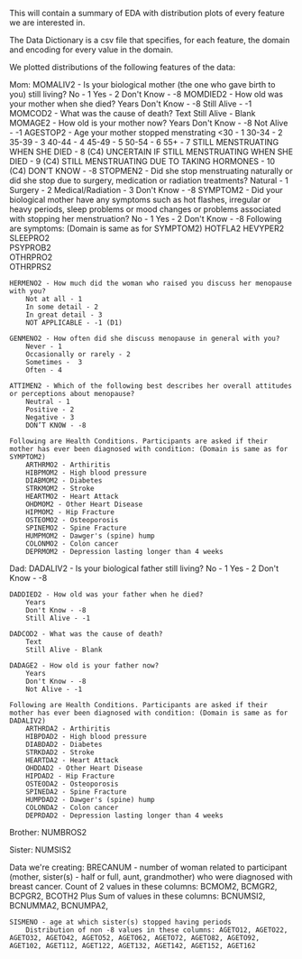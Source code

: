 This will contain a summary of EDA with distribution plots of every feature we are interested in.

The Data Dictionary is a csv file that specifies, for each feature, the domain and encoding for every value in the domain. 

We plotted distributions of the following features of the data:

Mom:
    MOMALIV2 - Is your biological mother (the one who gave birth to you) still living?
        No - 1
        Yes - 2
        Don't Know - -8
    MOMDIED2 - How old was your mother when she died?
        Years
        Don't Know - -8
        Still Alive - -1
    MOMCOD2 - What was the cause of death?
        Text
        Still Alive - Blank
    MOMAGE2 - How old is your mother now?
        Years
        Don't Know - -8
        Not Alive - -1
    AGESTOP2 - Age your mother stopped menstrating
        <30 - 1 
        30-34 - 2 
        35-39 - 3 
        40-44 - 4 
        45-49 - 5 
        50-54 - 6
        55+ - 7 
        STILL MENSTRUATING WHEN SHE DIED - 8 (C4) 
        UNCERTAIN IF STILL MENSTRUATING WHEN SHE DIED - 9 (C4) 
        STILL MENSTRUATING DUE TO TAKING HORMONES - 10 (C4) 
        DON’T KNOW - -8
    STOPMEN2 - Did she stop menstruating naturally or did she stop due to surgery, medication or radiation treatments?
        Natural - 1
        Surgery - 2
        Medical/Radiation - 3
        Don't Know - -8
    SYMPTOM2 - Did your biological mother have any symptoms such as hot flashes, irregular or heavy periods, sleep problems or mood changes or problems associated with stopping her menstruation?
        No - 1
        Yes - 2
        Don't Know - -8
    Following are symptoms: (Domain is same as for SYMPTOM2)
        HOTFLA2
        HEVYPER2	
        SLEEPRO2	
        PSYPROB2	
        OTHRPRO2	
        OTHRPRS2
    
    HERMENO2 - How much did the woman who raised you discuss her menopause with you?
        Not at all - 1
        In some detail - 2
        In great detail - 3
        NOT APPLICABLE - -1 (D1)
    
    GENMENO2 - How often did she discuss menopause in general with you?
        Never - 1 
        Occasionally or rarely - 2 
        Sometimes -  3 
        Often - 4

    ATTIMEN2 - Which of the following best describes her overall attitudes or perceptions about menopause?
        Neutral - 1 
        Positive - 2 
        Negative - 3 
        DON’T KNOW - -8

    Following are Health Conditions. Participants are asked if their mother has ever been diagnosed with condition: (Domain is same as for SYMPTOM2)
        ARTHRMO2 - Arthiritis
        HIBPMOM2 - High blood pressure
        DIABMOM2 - Diabetes
        STRKMOM2 - Stroke
        HEARTMO2 - Heart Attack
        OHDMOM2 - Other Heart Disease
        HIPMOM2 - Hip Fracture
        OSTEOMO2 - Osteoporosis
        SPINEMO2 - Spine Fracture
        HUMPMOM2 - Dawger's (spine) hump
        COLONMO2 - Colon cancer
        DEPRMOM2 - Depression lasting longer than 4 weeks


Dad: 
    DADALIV2 - Is your biological father still living?
        No - 1
        Yes - 2
        Don't Know - -8

    DADDIED2 - How old was your father when he died?
        Years
        Don't Know - -8
        Still Alive - -1

    DADCOD2 - What was the cause of death?
        Text
        Still Alive - Blank

    DADAGE2 - How old is your father now?
        Years
        Don't Know - -8
        Not Alive - -1
    
    Following are Health Conditions. Participants are asked if their mother has ever been diagnosed with condition: (Domain is same as for DADALIV2)
        ARTHRDA2 - Arthiritis
        HIBPDAD2 - High blood pressure
        DIABDAD2 - Diabetes
        STRKDAD2 - Stroke
        HEARTDA2 - Heart Attack
        OHDDAD2 - Other Heart Disease
        HIPDAD2 - Hip Fracture
        OSTEODA2 - Osteoporosis
        SPINEDA2 - Spine Fracture
        HUMPDAD2 - Dawger's (spine) hump
        COLONDA2 - Colon cancer
        DEPRDAD2 - Depression lasting longer than 4 weeks

Brother:
    NUMBROS2

Sister:
    NUMSIS2

Data we're creating:
    BRECANUM - number of woman related to participant (mother, sister(s) - half or full, aunt, grandmother) who were diagnosed with breast cancer. 
        Count of 2 values in these columns: BCMOM2, BCMGR2, BCPGR2, BCOTH2
        Plus
        Sum of values in these columns: BCNUMSI2, BCNUMMA2, BCNUMPA2, 
    
    SISMENO - age at which sister(s) stopped having periods 
        Distribution of non -8 values in these columns: AGETO12, AGETO22, AGETO32, AGETO42, AGETO52, AGETO62, AGETO72, AGETO82, AGETO92, AGET102, AGET112, AGET122, AGET132, AGET142, AGET152, AGET162
        
